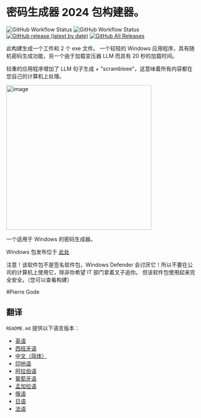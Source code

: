 # 密码生成器 2024 包构建器。

![GitHub Workflow Status](https://github.com/PierreGode/PasswordGenerator/actions/workflows/exefile.yml/badge.svg) ![GitHub Workflow Status](https://github.com/PierreGode/PasswordGenerator/actions/workflows/bandit.yml/badge.svg) [![GitHub release (latest by date)](https://img.shields.io/github/v/release/PierreGode/PasswordGenerator)](https://github.com/PierreGode/PasswordGenerator/releases) [![GitHub All Releases](https://img.shields.io/github/downloads/PierreGode/PasswordGenerator/total)](https://github.com/PierreGode/PasswordGenerator/releases)

此构建生成一个工件和 2 个 exe 文件。
一个较轻的 Windows 应用程序，具有随机密码生成功能，另一个由于加载变压器 LLM 而具有 20 秒的加载时间。
<p>
较重的应用程序增加了 LLM 句子生成 + "scrambleee"，这意味着所有内容都在您自己的计算机上处理。

<p>
  <img width="384" alt="image" src="https://github.com/PierreGode/PasswordGenerator/assets/8579922/20fa8633-7b94-44d5-98f5-461bfcfa12c1">

一个适用于 Windows 的密码生成器。

Windows 包发布位于 [此处](https://github.com/PierreGode/PasswordGenerator/releases)

<p>
注意！该软件包不是签名软件包，Windows Defender 会讨厌它！所以不要在公司的计算机上使用它，除非你希望 IT 部门拿着叉子追你。
但该软件包使用起来完全安全。（您可以查看构建）
<p>
#Pierre Gode

## 翻译

`README.md` 提供以下语言版本：

- [英语](README_en.md)
- [西班牙语](README_es.md)
- [中文（简体）](README_zh.md)
- [印地语](README_hi.md)
- [阿拉伯语](README_ar.md)
- [葡萄牙语](README_pt.md)
- [孟加拉语](README_bn.md)
- [俄语](README_ru.md)
- [日语](README_ja.md)
- [法语](README_fr.md)

